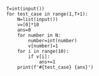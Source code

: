     T=int(input())
    for test_case in range(1,T+1):
        N=list(input())
        v=[0]*10
        ans=0
        for number in N:
            number=int(number)
            v[number]=1
        for i in range(10):
            if v[i]:
                ans+=1
        print(f'#{test_case} {ans}')
